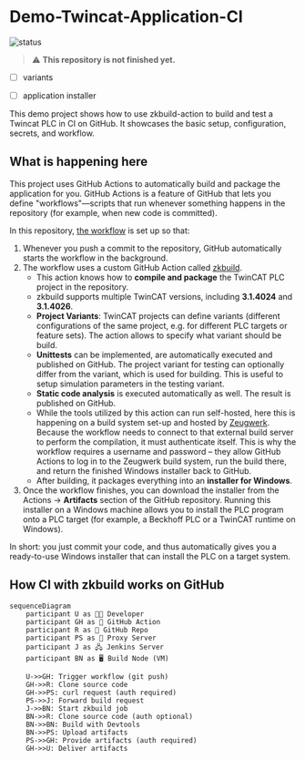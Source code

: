 # Demo-Twincat-Application-CI

![status](https://img.shields.io/badge/status-work%20in%20progress-orange?style=for-the-badge&logo=github)

> ⚠️ **This repository is not finished yet.**  

- [ ] variants
- [ ] application installer


This demo project shows how to use zkbuild-action to build and test a Twincat PLC in CI on GitHub. It showcases the basic setup, configuration, secrets, and workflow.

## What is happening here

This project uses GitHub Actions to automatically build and package the application for you.
GitHub Actions is a feature of GitHub that lets you define "workflows"—scripts that run whenever something happens in the repository (for example, when new code is committed).

In this repository, [the workflow](https://github.com/Zeugwerk/Demo-Twincat-Application-CI/blob/main/.github/workflows/build.yml) is set up so that:

1. Whenever you push a commit to the repository, GitHub automatically starts the workflow in the background.
2. The workflow uses a custom GitHub Action called [zkbuild](https://github.com/Zeugwerk/zkbuild-action).
   - This action knows how to **compile and package** the TwinCAT PLC project in the repository.
   - zkbuild supports multiple TwinCAT versions, including **3.1.4024** and **3.1.4026**.
   - **Project Variants**: TwinCAT projects can define variants (different configurations of the same project, e.g. for different PLC targets or feature sets). The action allows to specify what variant should be build.
   - **Unittests** can be implemented, are automatically executed and published on GitHub. The project variant for testing can optionally differ from the variant, which is used for building. This is useful to setup simulation parameters in the testing variant.
   - **Static code analysis** is executed automatically as well. The result is published on GitHub.
   - While the tools utilized by this action can run self-hosted, here this is happening on a build system set-up and hosted by [Zeugwerk](https://www.zeugwerk.at). Because the workflow needs to connect to that external build server to perform the compilation, it must authenticate itself. This is why the workflow requires a username and password – they allow GitHub Actions to log in to the Zeugwerk build system, run the build there, and return the finished Windows installer back to GitHub.
   - After building, it packages everything into an **installer for Windows**.
3. Once the workflow finishes, you can download the installer from the Actions → **Artifacts** section of the GitHub repository.
Running this installer on a Windows machine allows you to install the PLC program onto a PLC target (for example, a Beckhoff PLC or a TwinCAT runtime on Windows).

In short: you just commit your code, and thus automatically gives you a ready-to-use Windows installer that can install the PLC on a target system.

## How CI with zkbuild works on GitHub

```mermaid
sequenceDiagram
    participant U as 🧑‍💻 Developer
    participant GH as 🐙 GitHub Action
    participant R as 📂 GitHub Repo
    participant PS as 📡 Proxy Server
    participant J as 🖧 Jenkins Server
    participant BN as 🖥️ Build Node (VM)

    U->>GH: Trigger workflow (git push)
    GH->>R: Clone source code
    GH->>PS: curl request (auth required)
    PS->>J: Forward build request
    J->>BN: Start zkbuild job
    BN->>R: Clone source code (auth optional)
    BN->>BN: Build with Devtools
    BN->>PS: Upload artifacts
    PS->>GH: Provide artifacts (auth required)
    GH->>U: Deliver artifacts
```





